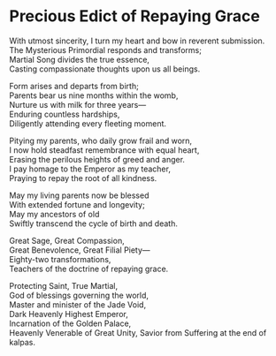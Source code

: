 # Precious Edict of Repaying Grace

With utmost sincerity, I turn my heart and bow in reverent submission.  
The Mysterious Primordial responds and transforms;  
Martial Song divides the true essence,  
Casting compassionate thoughts upon us all beings.  

Form arises and departs from birth;  
Parents bear us nine months within the womb,  
Nurture us with milk for three years—  
Enduring countless hardships,  
Diligently attending every fleeting moment.  

Pitying my parents, who daily grow frail and worn,  
I now hold steadfast remembrance with equal heart,  
Erasing the perilous heights of greed and anger.  
I pay homage to the Emperor as my teacher,  
Praying to repay the root of all kindness.  

May my living parents now be blessed  
With extended fortune and longevity;  
May my ancestors of old  
Swiftly transcend the cycle of birth and death.  

Great Sage, Great Compassion,  
Great Benevolence, Great Filial Piety—  
Eighty-two transformations,  
Teachers of the doctrine of repaying grace.  

Protecting Saint, True Martial,  
God of blessings governing the world,  
Master and minister of the Jade Void,  
Dark Heavenly Highest Emperor,  
Incarnation of the Golden Palace,  
Heavenly Venerable of Great Unity, Savior from Suffering at the end of kalpas.